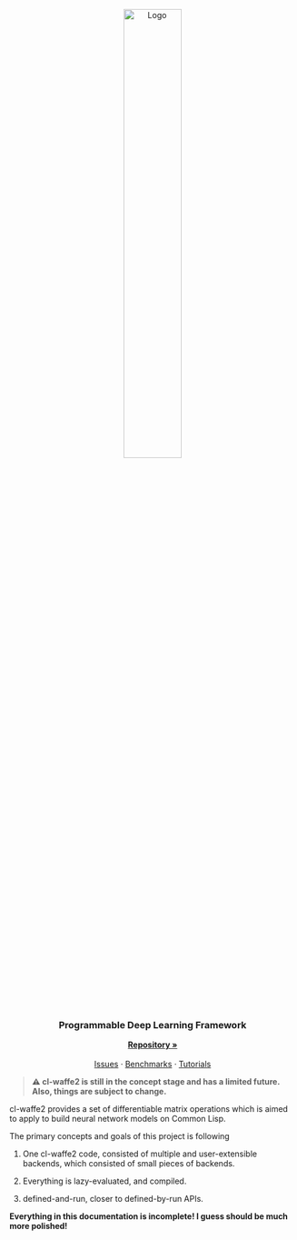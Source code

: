 
<p align="center">
    <a href="https://github.com/hikettei/cl-waffe2">
        <img alt="Logo" src="https://hikettei.github.io/cl-waffe-docs/cl-waffe.png" width="45%">
    </a>
    <br>
    <h3 align="center">Programmable Deep Learning Framework</h3>
    <p align="center">
    <a href="https://github.com/hikettei/cl-waffe2"><strong>Repository »</strong></a>
    <br />
    <br />
    <a href="https://github.com/hikettei/cl-waffe2/issues">Issues</a>
    ·
    <a href="https://github.com/hikettei/cl-waffe2">Benchmarks</a>
    ·
    <a href="https://github.com/hikettei/cl-waffe2">Tutorials</a>
  </p>
</p>

> __⚠️ cl-waffe2 is still in the concept stage and has a limited future. Also, things are subject to change.__

cl-waffe2 provides a set of differentiable matrix operations which is aimed to apply to build neural network models on Common Lisp.

The primary concepts and goals of this project is following

1. One cl-waffe2 code, consisted of multiple and user-extensible backends, which consisted of small pieces of backends.

2. Everything is lazy-evaluated, and compiled.

3. defined-and-run, closer to defined-by-run APIs.


**Everything in this documentation is incomplete! I guess should be much more polished!**

